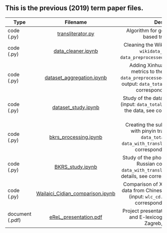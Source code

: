 ## This is the previous (2019) term paper files.

| Type        | Filename           | Description  |
| ------------- |:-------------:| :-----:|
| code (.py) | [transliterator.py](transliterator.py) | Algorithm for generation of Xinhua-based transliterations |
| code (.py) | [data_cleaner.ipynb](data_cleaner.ipynb) | Cleaning the Wikidata raw data (input: `wikidata_source`, output: `data_preprocessed_with_duplicates.csv`) |
| code (.py) | [dataset_aggregation.ipynb](dataset_aggregation.ipynb) | Adding Xinhua transliteration and metrics to the clean data (input: `data_preprocessed_with_duplicates.csv`, output: `data_total.csv`). For details, see corresponding [README](../data) file |
| code (.py) | [dataset_study.ipynb](dataset_study.ipynb) | Study of the dataset, many plots inside (input: `data_total.csv`). For details about the data, see corresponding [README](../data) file |
| code (.py) | [bkrs_processing.ipynb](bkrs_processing.ipynb) | Creating the subset of proper names with pinyin transcriptions (input: `data_total.csv`, output: `data_with_translit.csv`, for details, see corresponding [README](../data) file) |
| code (.py) | [BKRS_study.ipynb](BKRS_study.ipynb) | Study of the phonetic adaptation of the Russian consonants (input: `data_with_translit.csv`, `wlc_cd.csv`, for details, see corresponding [README](../data) file) |
| code (.py) | [Wailaici_Cidian_comparison.ipynb](Wailaici_Cidian_comparison.ipynb) | Comparison of Xinhua prescriptions to data from Chinese Loanword Dictionary (input: `wlc_cd.csv`, for details, see corresponding [README](../data) file) |
| document (.pdf) | [eReL_presentation.pdf](eReL_presentation.pdf) | Project presentation on "E-dictionaries and E-lexicography" conference, Zagreb, 11.05.2019|
